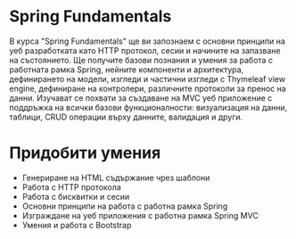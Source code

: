 # Spring Fundamentals
В курса "Spring Fundamentals" ще ви запознаем с основни принципи на уеб разработката като HTTP протокол, сесии и начините на запазване на състоянието. Ще получите базови познания и умения за работа с работната рамка Spring, нейните компоненти и архитектура, дефинирането на модели, изгледи и частични изгледи с Thymeleaf view engine, дефиниране на контролери, различните протоколи за пренос на данни. Изучават се похвати за създаване на MVC уеб приложение с поддръжка на всички базови функционалности: визуализация на данни, таблици, CRUD операции върху данните, валидация и други.
# Придобити умения
* Генериране на HTML съдържание чрез шаблони
* Работа с HTTP протокола
* Работа с бисквитки и сесии
* Основни принципи на работа с работна рамка Spring
* Изграждане на уеб приложения с работна рамка Spring MVC
* Умения и работа с Bootstrap


